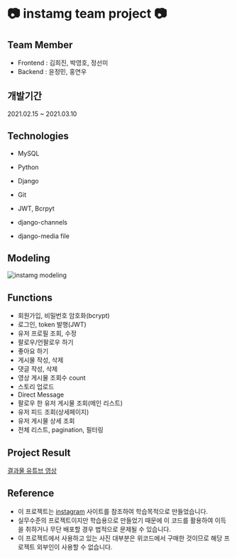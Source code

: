 # 📷 instamg team project 📷

## Team Member
- Frontend : 김희진, 박영호, 정선미
- Backend : 윤정민, 홍연우

## 개발기간
2021.02.15 ~ 2021.03.10

## Technologies
- MySQL

- Python

- Django

- Git

- JWT, Bcrpyt

- django-channels

- django-media file

## Modeling
![instamg modeling](https://images.velog.io/images/mini_y/post/afe93a97-552c-4d1e-b986-45bc93575722/instamg%E1%84%86%E1%85%A9%E1%84%83%E1%85%A6%E1%86%AF%E1%84%85%E1%85%B5%E1%86%BC.png)

## Functions
- 회원가입, 비밀번호 암호화(bcrypt)
- 로그인, token 발행(JWT)
- 유저 프로필 조회, 수정
- 팔로우/언팔로우 하기
- 좋아요 하기
- 게시물 작성, 삭제
- 댓글 작성, 삭제
- 영상 게시물 조회수 count
- 스토리 업로드
- Direct Message
- 팔로우 한 유저 게시물 조회(메인 리스트)
- 유저 피드 조회(상세페이지)
- 유저 게시물 상세 조회
- 전체 리스트, pagination, 필터링

## Project Result
[결과물 유튜브 영상](https://www.youtube.com/watch?v=HZbOxALEh_c&t=3s)

## Reference 
- 이 프로젝트는 [instagram](https://www.instagram.com/) 사이트를 참조하여 학습목적으로 만들었습니다.
- 실무수준의 프로젝트이지만 학습용으로 만들었기 때문에 이 코드를 활용하여 이득을 취하거나 무단 배포할 경우 법적으로 문제될 수 있습니다.
- 이 프로젝트에서 사용하고 있는 사진 대부분은 위코드에서 구매한 것이므로 해당 프로젝트 외부인이 사용할 수 없습니다.
